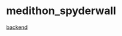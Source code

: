 # medithon_spyderwall
[backend](https://drive.google.com/drive/folders/1-hLG1mHdf0JRhxWlIH0bl0HJW9kTuQ2p?usp=drive_link)

